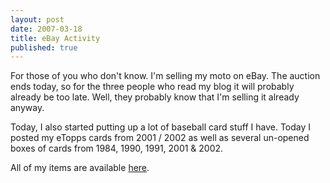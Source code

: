 ```yaml
---
layout: post
date: 2007-03-18
title: eBay Activity
published: true
---
```

For those of you who don't know. I'm selling my moto on eBay. The auction ends today, so for the three people who read my blog it will probably already be too late. Well, they probably know that I'm selling it already anyway.

Today, I also started putting up a lot of baseball card stuff I have. Today I posted my eTopps cards from 2001 / 2002 as well as several un-opened boxes of cards from 1984, 1990, 1991, 2001 & 2002.

All of my items are available <a href="http://search.ebay.com/_W0QQsassZedwardamQQhtZ-1">here</a>.
